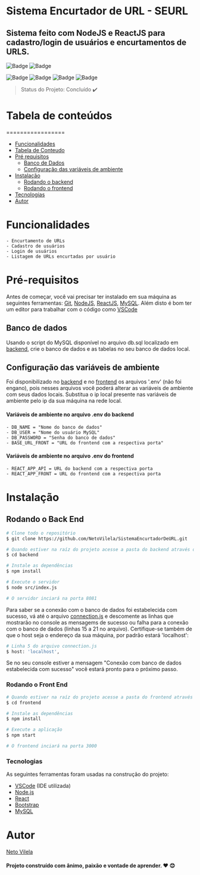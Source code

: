 # Sistema Encurtador de URL - SEURL

## Sistema feito com NodeJS e ReactJS para cadastro/login de usuários e encurtamentos de URLS.

![Badge](https://img.shields.io/static/v1?label=react&message=framework&color=blue&style=for-the-badge&logo=REACT)
![Badge](https://img.shields.io/static/v1?label=node&message=Ambiente-de-execução&color=green&style=for-the-badge&logo=NODE)

![Badge](https://img.shields.io/github/issues/NetoVilela/SistemaEncurtadorDeURL)
![Badge](https://img.shields.io/github/forks/NetoVilela/SistemaEncurtadorDeURL)
![Badge](https://img.shields.io/github/stars/NetoVilela/SistemaEncurtadorDeURL)
![Badge](https://img.shields.io/github/license/NetoVilela/SistemaEncurtadorDeURL)

> Status do Projeto: Concluído :heavy_check_mark:

# Tabela de conteúdos
=================
<!--ts-->
   * [Funcionalidades](#Funcionalidades)
   * [Tabela de Conteudo](#Tabela-de-Conteúdo)
   * [Pré requisitos](#Pré-requisitos)
      * [Banco de Dados](#Banco-de-dados)
      * [Configuração das variáveis de ambiente](#Configuração-das-variáveis-de-ambiente)
   * [Instalação](#Instalação)
      * [Rodando o backend](#Rodando-o-Back-End)
      * [Rodando o frontend](#Rodando-o-Front-End)
   * [Tecnologias](#Tecnologias)
   * [Autor](#Autor)
<!--te-->

# Funcionalidades
    - Encurtamento de URLs
    - Cadastro de usuários
    - Login de usuários
    - Listagem de URLs encurtadas por usuário


# Pré-requisitos

Antes de começar, você vai precisar ter instalado em sua máquina as seguintes ferramentas:
[Git](https://git-scm.com), [NodeJS](https://nodejs.org/en/), [ReactJS](https://pt-br.reactjs.org/), [MySQL](https://www.mysql.com/). 
Além disto é bom ter um editor para trabalhar com o código como [VSCode](https://code.visualstudio.com/)

## Banco de dados

Usando o script do MySQL disponível no arquivo db.sql localizado em [backend](https://github.com/NetoVilela/SistemaEncurtadorDeURL/tree/master/backend), crie o banco de dados e as tabelas no seu banco de dados local.


## Configuração das variáveis de ambiente

Foi disponibilizado no [backend](https://github.com/NetoVilela/SistemaEncurtadorDeURL/tree/master/backend) e no [frontend](https://github.com/NetoVilela/SistemaEncurtadorDeURL/tree/master/frontend) os arquivos '.env' (não foi engano), pois nesses arquivos você poderá alterar as variáveis de ambiente com seus dados locais.
Substitua o ip local presente nas variáveis de ambiente pelo ip da sua máquina na rede local.

#### Variáveis de ambiente no arquivo .env do backend
    - DB_NAME = "Nome do banco de dados"
    - DB_USER = "Nome do usuário MySQL"
    - DB_PASSWORD = "Senha do banco de dados"
    - BASE_URL_FRONT = "URL do frontend com a respectiva porta"

#### Variáveis de ambiente no arquivo .env do frontend
    - REACT_APP_API = URL do backend com a respectiva porta
    - REACT_APP_FRONT = URL do frontend com a respectiva porta

# Instalação

## Rodando o Back End

```bash
# Clone todo o repositório
$ git clone https://github.com/NetoVilela/SistemaEncurtadorDeURL.git

# Quando estiver na raíz do projeto acesse a pasta do backend através do terminal
$ cd backend

# Instale as dependências
$ npm install

# Execute o servidor 
$ node src/index.js

# O servidor inciará na porta 8081 

```
Para saber se a conexão com o banco de dados foi estabelecida com sucesso, vá até o arquivo [connection.js](https://github.com/NetoVilela/SistemaEncurtadorDeURL/blob/master/backend/src/config/connection.js) e descomente as linhas que mostrarão no console as mensagems de sucesso ou falha para a conexão com o banco de dados (linhas 15 a 21 no arquivo). Certifique-se também de que o host seja o endereço da sua máquina, por padrão estará 'localhost':
```bash
# Linha 5 do arquivo connection.js
$ host: 'localhost',
```
Se no seu console estiver a mensagem "Conexão com banco de dados estabelecida com sucesso" você estará pronto para o próximo passo.

### Rodando o Front End
```bash
# Quando estiver na raíz do projeto acesse a pasta do frontend através do terminal
$ cd frontend

# Instale as dependências
$ npm install

# Execute a aplicação 
$ npm start

# O frontend inciará na porta 3000 
```

### Tecnologias

As seguintes ferramentas foram usadas na construção do projeto:

- [VSCode](https://code.visualstudio.com/) (IDE utilizada)
- [Node.js](https://nodejs.org/en/)
- [React](https://pt-br.reactjs.org/)
- [Bootstrap](https://getbootstrap.com/)
- [MySQL](https://www.mysql.com/)


# Autor
 [Neto Vilela](https://www.instagram.com/neto.vilela.f/)
 #### Projeto construído com ânimo, paixão e vontade de aprender. :heart: :blush:
